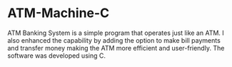 # ATM-Machine-C
ATM Banking System is a simple program that operates just like an ATM. I also enhanced the capability by adding the option to make bill payments and transfer money making the ATM more efficient and user-friendly. The software was developed using C.
